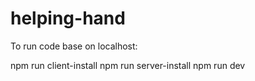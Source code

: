 # helping-hand

To run code base on localhost:

npm run client-install
npm run server-install
npm run dev
